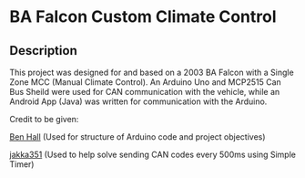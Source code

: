 # BA Falcon Custom Climate Control
 
## Description
This project was designed for and based on a 2003 BA Falcon with a Single Zone MCC (Manual Climate Control). An Arduino Uno and MCP2515 Can Bus Sheild were used for CAN communication with the vehicle, while an Android App (Java) was written for communication with the Arduino.
 
 
Credit to be given:

[Ben Hall](https://www.facebook.com/groups/208350963127229) (Used for structure of Arduino code and project objectives)

[jakka351](https://github.com/jakka351/FG-Falcon/blob/master/resources/software/arduino/ICC_CAN_Interface.ino) (Used to help solve sending CAN codes every 500ms using Simple Timer)
